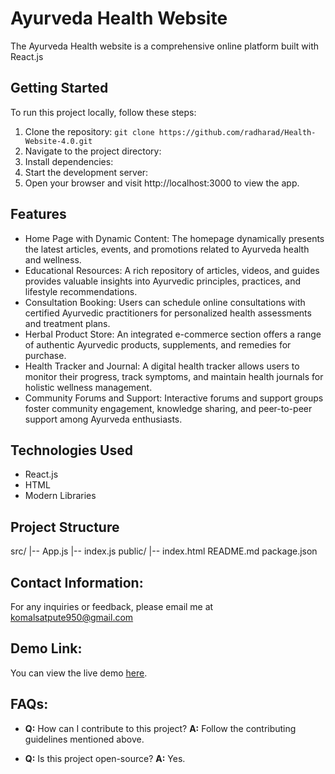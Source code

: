 # Ayurveda Health Website

The Ayurveda Health website is a comprehensive online platform built with React.js

## Getting Started

To run this project locally, follow these steps:

1. Clone the repository: `git clone https://github.com/radharad/Health-Website-4.0.git `
2. Navigate to the project directory:
3. Install dependencies:
4. Start the development server:
5. Open your browser and visit http://localhost:3000 to view the app.

## Features

- Home Page with Dynamic Content: The homepage dynamically presents the latest articles, events, and promotions related to Ayurveda health and wellness.
- Educational Resources: A rich repository of articles, videos, and guides provides valuable insights into Ayurvedic principles, practices, and lifestyle recommendations.
- Consultation Booking: Users can schedule online consultations with certified Ayurvedic practitioners for personalized health assessments and treatment plans.
- Herbal Product Store: An integrated e-commerce section offers a range of authentic Ayurvedic products, supplements, and remedies for purchase.
- Health Tracker and Journal: A digital health tracker allows users to monitor their progress, track symptoms, and maintain health journals for holistic wellness management.
- Community Forums and Support: Interactive forums and support groups foster community engagement, knowledge sharing, and peer-to-peer support among Ayurveda enthusiasts.

## Technologies Used

- React.js
- HTML
- Modern Libraries

## Project Structure

src/
|-- App.js
|-- index.js
public/
|-- index.html
README.md
package.json

## Contact Information:
For any inquiries or feedback, please email me at komalsatpute950@gmail.com

## Demo Link:
You can view the live demo [here](https://cheery-starship-5ac752.netlify.app).

## FAQs:
- **Q:** How can I contribute to this project?
  **A:** Follow the contributing guidelines mentioned above.

- **Q:** Is this project open-source?
  **A:** Yes.

